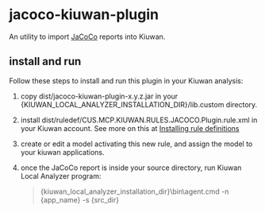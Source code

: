 # jacoco-kiuwan-plugin
An utility to import [JaCoCo](https://www.eclemma.org/jacoco/) reports into Kiuwan.
## install and run
Follow these steps to install and run this plugin in your Kiuwan analysis:
1. copy dist/jacoco-kiuwan-plugin-x.y.z.jar in your {KIUWAN_LOCAL_ANALYZER_INSTALLATION_DIR}/lib.custom directory.

2. install dist/ruledef/CUS.MCP.KIUWAN.RULES.JACOCO.Plugin.rule.xml in your Kiuwan account. See more on this at [Installing rule definitions](https://www.kiuwan.com/docs/display/K5/Installing+rule+definitions+created+with+Kiuwan+Rule+Developer)

3. create or edit a model activating this new rule, and assign the model to your kiuwan applications.

4. once the JaCoCo report is inside your source directory, run Kiuwan Local Analyzer program:

    > {kiuwan_local_analyzer_installation_dir}\bin\agent.cmd -n {app_name} -s {src_dir}
